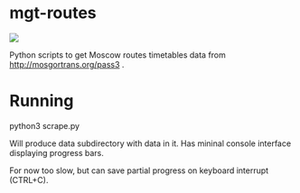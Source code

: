 # mgt-routes 

<img src="https://api.travis-ci.org/mithron/mgt-routes.svg?branch=master" /> 

Python scripts to get Moscow routes timetables  data from http://mosgortrans.org/pass3 . 

# Running

python3 scrape.py

Will produce data subdirectory with data in it. Has mininal console interface displaying progress bars.

For now too slow, but can save partial progress on keyboard interrupt (CTRL+C).




 
